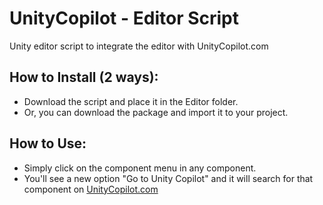 # UnityCopilot - Editor Script
Unity editor script to integrate the editor with UnityCopilot.com<br>
<h2>How to Install (2 ways):</h2>
<ul>
  <li>Download the script and place it in the Editor folder.</li>
  <li>Or, you can download the package and import it to your project.</li>
</ul>

<h2>How to Use:</h2>
<ul>
  <li>Simply click on the component menu in any component.</li>
  <li>You'll see a new option "Go to Unity Copilot" and it will search for that component on <a href="https://www.UnityCopilot.com">UnityCopilot.com</a></li>
</ul>
